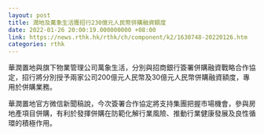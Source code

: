 ```yaml
---
layout: post
title: 潤地及萬象生活獲招行230億元人民幣併購融資額度
date: 2022-01-26 20:00:19.000000000 +08:00
link: https://news.rthk.hk/rthk/ch/component/k2/1630748-20220126.htm
categories: rthk
---
```


華潤置地與旗下物業管理公司萬象生活，分別與招商銀行簽署併購融資戰略合作協定，招行將分別授予兩家公司200億元人民幣及30億元人民幣併購融資額度，專用於併購業務。

華潤置地官方微信新聞稿說，今次簽署合作協定將支持集團把握市場機會，參與房地產項目併購，有利於發揮併購在防範化解行業風險、推動行業健康發展及良性循環的積極作用。
